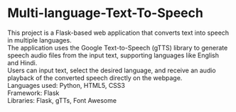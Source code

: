# Multi-language-Text-To-Speech
This project is a Flask-based web application that converts text into speech in multiple languages.
<br>
The application uses the Google Text-to-Speech (gTTS) library to generate speech audio files from the input text, supporting languages like English and Hindi.
<br>
Users can input text, select the desired language, and receive an audio playback of the converted speech directly on the webpage.
<br>
Languages used: Python, HTML5, CSS3
<br>
Framework: Flask
<br>
Libraries: Flask, gTTs, Font Awesome
